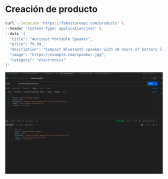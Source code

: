 # Creación de producto

```bash
curl --location 'https://fakestoreapi.com/products' \
--header 'Content-Type: application/json' \
--data '{
  "title": "Auritest Portable Speaker",
  "price": 79.99,
  "description": "Compact Bluetooth speaker with 10 hours of battery life.",
  "image": "https://example.com/speaker.jpg",
  "category": "electronics"
}'
```

![Respuesta de ejemplo](./respuesta_creacion.png)


